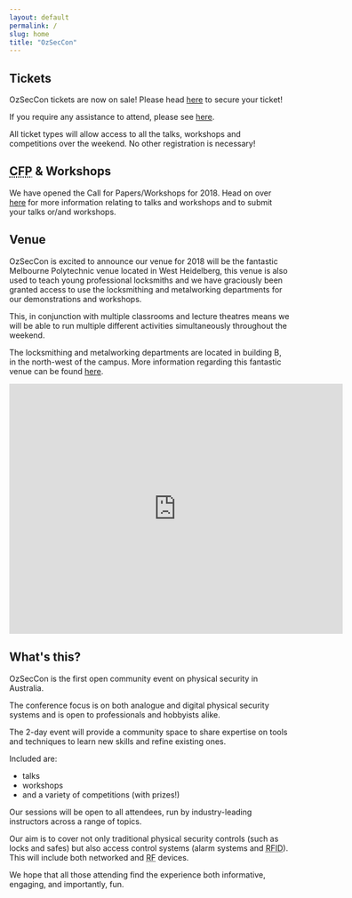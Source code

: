 ```yaml
---
layout: default
permalink: /
slug: home
title: "OzSecCon"
---
```


## Tickets

OzSecCon tickets are now on sale!
Please head [here](http://ozseccon.eventzilla.net/web/event?eventid=2138915646) to secure your ticket!

If you require any assistance to attend, please see [here](faq/#access-for-all).

All ticket types will allow access to all the talks, workshops and competitions over the weekend. No other registration is necessary!

## <abbr title="Call For Papers">CFP</abbr> &amp; Workshops

We have opened the Call for Papers/Workshops for 2018.  Head on over [here](/cfpw/) for more information relating to talks and workshops and to submit your talks or/and workshops.

## Venue

OzSecCon is excited to announce our venue for 2018 will be the fantastic Melbourne Polytechnic venue located in West Heidelberg, this venue is also used to teach young professional locksmiths and we have graciously been granted access to use the locksmithing and metalworking departments for our demonstrations and workshops.

This, in conjunction with multiple classrooms and lecture theatres means we will be able to run multiple different activities simultaneously throughout the weekend.

The locksmithing and metalworking departments are located in building B, in the north-west of the campus.  More information regarding this fantastic venue can be found [here](https://www.melbournepolytechnic.edu.au/campuses/heidelberg).

<iframe
  width="600"
  height="450"
  frameborder="0" style="border:0"
  src="https://www.google.com/maps/embed/v1/search?key=AIzaSyCXIGwwDlvjDUeDZP32EM2xunXoRAn3I3w&q=Melbourne+Polytechnic+(Heidelberg+Campus),+Bell Street,+Heidelberg+West,+Victoria,+Australia">
</iframe>

## What's this?

OzSecCon is the first open community event on physical security in Australia.

The conference focus is on both analogue and digital physical security systems and is open to professionals and hobbyists alike.

The 2-day event will provide a community space to share expertise on tools and techniques to learn new skills and refine existing ones.

Included are:

- talks
- workshops
- and a variety of competitions (with prizes!)

Our sessions will be open to all attendees, run by industry-leading instructors across a range of topics.

Our aim is to cover not only traditional physical security controls (such as locks and safes) but also access control systems (alarm systems and <abbr title="Radio-frequency Identification">RFID</abbr>). This will include both networked and <abbr title="radio frequency">RF</abbr> devices.

We hope that all those attending find the experience both informative, engaging, and importantly, fun.
